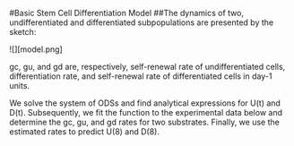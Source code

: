#Basic Stem Cell Differentiation Model
##The dynamics of two, undifferentiated and differentiated subpopulations are presented by the sketch:

![][model.png]

gc, gu, and gd are, respectively, self-renewal rate of undifferentiated cells, differentiation rate, and self-renewal rate of differentiated cells in day-1 units.

We solve the system of ODSs and find analytical expressions for U(t) and D(t). Subsequently, we fit the function to the experimental data below and determine the  gc, gu, and gd rates for two substrates. Finally, we use the estimated rates to predict U(8) and D(8).

